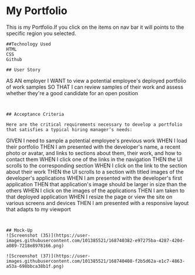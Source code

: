 #  My Portfolio
This is my Portfolio.If you click on the items on nav bar it will points to the specific region you selected.
```
##Technology Used
HTML
CSS
Github

## User Story

```
AS AN employer
I WANT to view a potential employee's deployed portfolio of work samples
SO THAT I can review samples of their work and assess whether they're a good candidate for an open position
```


## Acceptance Criteria

Here are the critical requirements necessary to develop a portfolio that satisfies a typical hiring manager’s needs:

```
GIVEN I need to sample a potential employee's previous work
WHEN I load their portfolio
THEN I am presented with the developer's name, a recent photo or avatar, and links to sections about them, their work, and how to contact them
WHEN I click one of the links in the navigation
THEN the UI scrolls to the corresponding section
WHEN I click on the link to the section about their work
THEN the UI scrolls to a section with titled images of the developer's applications
WHEN I am presented with the developer's first application
THEN that application's image should be larger in size than the others
WHEN I click on the images of the applications
THEN I am taken to that deployed application
WHEN I resize the page or view the site on various screens and devices
THEN I am presented with a responsive layout that adapts to my viewport
```


## Mock-Up
![Screenshot (35)](https://user-images.githubusercontent.com/101385521/168740382-e97275ba-4287-420d-a089-7218e8978166.png)

![Screenshot (37)](https://user-images.githubusercontent.com/101385521/168740408-f2b5d62a-e1c7-4863-a53a-698bbca38b1f.png)


